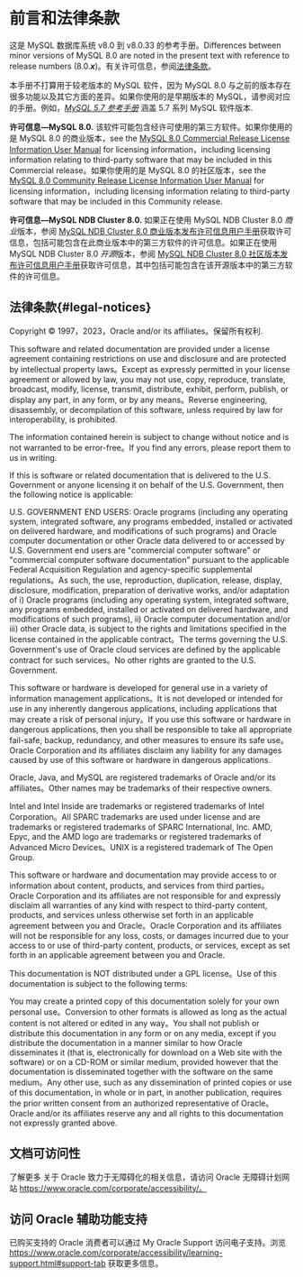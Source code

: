 # 前言和法律条款

这是 MySQL 数据库系统 v8.0 到 v8.0.33 的参考手册。Differences between minor versions of MySQL 8.0 are noted in the present text with reference to release numbers (8.0.***x***)。有关许可信息，参阅[法律条款](#legal-notices)。

本手册不打算用于较老版本的 MySQL 软件，因为 MySQL 8.0 与之前的版本存在很多功能以及其它方面的差异。如果你使用的是早期版本的 MySQL，请参阅对应的手册。例如，[*MySQL 5.7 参考手册*](https://dev.mysql.com/doc/refman/5.7/en/) 涵盖 5.7 系列 MySQL 软件版本.

**许可信息—MySQL 8.0.** 该软件可能包含经许可使用的第三方软件。如果你使用的是 MySQL 8.0 的商业版本，see the [MySQL 8.0 Commercial Release License Information User Manual](https://downloads.mysql.com/docs/licenses/mysqld-8.0-com-en.pdf) for licensing information，including licensing information relating to third-party software that may be included in this Commercial release。如果你使用的是 MySQL 8.0 的社区版本，see the [MySQL 8.0 Community Release License Information User Manual](https://downloads.mysql.com/docs/licenses/mysqld-8.0-gpl-en.pdf) for licensing information，including licensing information relating to third-party software that may be included in this Community release.

**许可信息—MySQL NDB Cluster 8.0.** 如果正在使用 MySQL NDB Cluster 8.0 *商业*版本，参阅 [MySQL NDB Cluster 8.0 商业版本发布许可信息用户手册](https://downloads.mysql.com/docs/licenses/mysqld-8.0-com-en.pdf)获取许可信息，包括可能包含在此商业版本中的第三方软件的许可信息。如果正在使用 MySQL NDB Cluster 8.0 *开源*版本，参阅 [MySQL NDB Cluster 8.0 社区版本发布许可信息用户手册](https://downloads.mysql.com/docs/licenses/cluster-8.0-gpl-en.pdf)获取许可信息，其中包括可能包含在该开源版本中的第三方软件的许可信息。

## 法律条款{#legal-notices}

Copyright © 1997，2023，Oracle and/or its affiliates。保留所有权利.

This software and related documentation are provided under a license agreement containing restrictions on use and disclosure and are protected by intellectual property laws。Except as expressly permitted in your license agreement or allowed by law, you may not use, copy, reproduce, translate, broadcast, modify, license, transmit, distribute, exhibit, perform, publish, or display any part, in any form, or by any means。Reverse engineering, disassembly, or decompilation of this software, unless required by law for interoperability, is prohibited.

The information contained herein is subject to change without notice and is not warranted to be error-free。If you find any errors, please report them to us in writing.

If this is software or related documentation that is delivered to the U.S. Government or anyone licensing it on behalf of the U.S. Government, then the following notice is applicable:

U.S. GOVERNMENT END USERS: Oracle programs (including any operating system, integrated software, any programs embedded, installed or activated on delivered hardware, and modifications of such programs) and Oracle computer documentation or other Oracle data delivered to or accessed by U.S. Government end users are "commercial computer software" or "commercial computer software documentation" pursuant to the applicable Federal Acquisition Regulation and agency-specific supplemental regulations。As such, the use, reproduction, duplication, release, display, disclosure, modification, preparation of derivative works, and/or adaptation of i) Oracle programs (including any operating system, integrated software, any programs embedded, installed or activated on delivered hardware, and modifications of such programs), ii) Oracle computer documentation and/or iii) other Oracle data, is subject to the rights and limitations specified in the license contained in the applicable contract。The terms governing the U.S. Government's use of Oracle cloud services are defined by the applicable contract for such services。No other rights are granted to the U.S. Government.

This software or hardware is developed for general use in a variety of information management applications。It is not developed or intended for use in any inherently dangerous applications, including applications that may create a risk of personal injury。If you use this software or hardware in dangerous applications, then you shall be responsible to take all appropriate fail-safe, backup, redundancy, and other measures to ensure its safe use。Oracle Corporation and its affiliates disclaim any liability for any damages caused by use of this software or hardware in dangerous applications.

Oracle, Java, and MySQL are registered trademarks of Oracle and/or its affiliates。Other names may be trademarks of their respective owners.

Intel and Intel Inside are trademarks or registered trademarks of Intel Corporation。All SPARC trademarks are used under license and are trademarks or registered trademarks of SPARC International, Inc. AMD, Epyc, and the AMD logo are trademarks or registered trademarks of Advanced Micro Devices。UNIX is a registered trademark of The Open Group.

This software or hardware and documentation may provide access to or information about content, products, and services from third parties。Oracle Corporation and its affiliates are not responsible for and expressly disclaim all warranties of any kind with respect to third-party content, products, and services unless otherwise set forth in an applicable agreement between you and Oracle。Oracle Corporation and its affiliates will not be responsible for any loss, costs, or damages incurred due to your access to or use of third-party content, products, or services, except as set forth in an applicable agreement between you and Oracle.

This documentation is NOT distributed under a GPL license。Use of this documentation is subject to the following terms:

You may create a printed copy of this documentation solely for your own personal use。Conversion to other formats is allowed as long as the actual content is not altered or edited in any way。You shall not publish or distribute this documentation in any form or on any media, except if you distribute the documentation in a manner similar to how Oracle disseminates it (that is, electronically for download on a Web site with the software) or on a CD-ROM or similar medium, provided however that the documentation is disseminated together with the software on the same medium。Any other use, such as any dissemination of printed copies or use of this documentation, in whole or in part, in another publication, requires the prior written consent from an authorized representative of Oracle。Oracle and/or its affiliates reserve any and all rights to this documentation not expressly granted above.

## 文档可访问性

了解更多 关于 Oracle 致力于无障碍化的相关信息，请访问 Oracle 无障碍计划网站 https://www.oracle.com/corporate/accessibility/。

## 访问 Oracle 辅助功能支持

已购买支持的 Oracle 消费者可以通过 My Oracle Support 访问电子支持。浏览 https://www.oracle.com/corporate/accessibility/learning-support.html#support-tab 获取更多信息。
